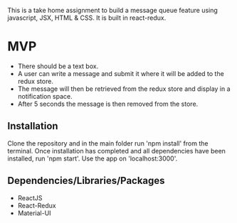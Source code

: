 This is a take home assignment to build a message queue feature using javascript, JSX, HTML & CSS. It is built in react-redux.

# MVP
- There should be a text box.
- A user can write a message and submit it where it will be added to the redux store.
- The message will then be retrieved from the redux store and display in a notification space.
- After 5 seconds the message is then removed from the store.

## Installation

Clone the repository and in the main folder run 'npm install' from the terminal. Once installation has completed and all dependencies have been installed, run 'npm start'. Use the app on 'localhost:3000'.

## Dependencies/Libraries/Packages

 - ReactJS
 - React-Redux
 - Material-UI
